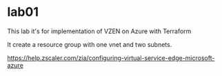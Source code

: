 # lab01

This lab it's for implementation of VZEN on Azure with Terraform

It create a resource group with one vnet and two subnets.

https://help.zscaler.com/zia/configuring-virtual-service-edge-microsoft-azure

